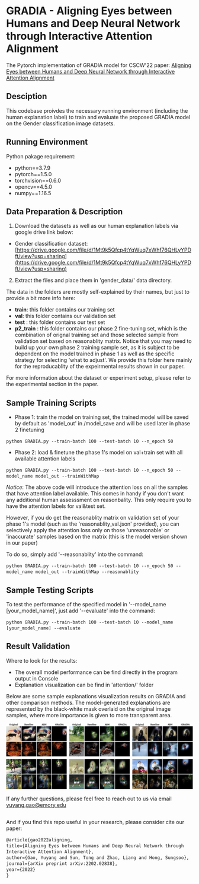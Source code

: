 # GRADIA - Aligning Eyes between Humans and Deep Neural Network through Interactive Attention Alignment

The Pytorch implementation of GRADIA model for CSCW'22 paper: [Aligning Eyes between Humans and Deep Neural Network through Interactive Attention Alignment](https://arxiv.org/pdf/2202.02838.pdf)

## Desciption
This codebase proivdes the necessary running environment (including the human explanation label) to train and evaluate the proposed GRADIA model on the Gender classification image datasets. 

## Running Environment

Python pakage requirement:
- python==3.7.9
- pytorch==1.5.0
- torchvision==0.6.0
- opencv==4.5.0
- numpy==1.16.5

## Data Preparation & Description

1. Download the datasets as well as our human explanation labels via google drive link below:

* Gender classification dataset: [https://drive.google.com/file/d/1Mt9k5Qfcp4tYqWuq7xWhf76QHLyYPDft/view?usp=sharing](https://drive.google.com/file/d/1Mt9k5Qfcp4tYqWuq7xWhf76QHLyYPDft/view?usp=sharing)

2. Extract the files and place them in 'gender_data/' data directory.

The data in the folders are mostly self-explained by their names, but just to provide a bit more info here:
*  **train**: this folder contains our training set
*  **val**: this folder contains our validation set
*  **test** : this folder contains our test set
*  **p2_train** : this folder contains our phase 2 fine-tuning set, which is the combination of orignal training set and those selected sample from validation set based on reasonablity matrix. Notice that you may need to build up your own phase 2 training sample set, as it is subject to be dependent on the model trained in phase 1 as well as the specific strategy for selecting 'what to adjust'. We provide this folder here mainly for the reproducablity of the expeirmental results shown in our paper.

For more information about the dataset or experiment setup, please refer to the experimental section in the paper.

## Sample Training Scripts 

* Phase 1: train the model on training set, the trained model will be saved by default as 'model_out' in /model_save and will be used later in phase 2 finetuning

```
python GRADIA.py --train-batch 100 --test-batch 10 --n_epoch 50
```

* Phase 2: load & finetune the phase 1's model on val+train set with all available attention labels

```
python GRADIA.py --train-batch 100 --test-batch 10 --n_epoch 50 --model_name model_out --trainWithMap
```

*Notice*: The above code will introduce the attention loss on all the samples that have attention label available. This comes in handy if you don't want any additional human assesssment on reasonbality. This only require you to have the attention labels for val&test set.

However, if you do get the reasonablity matrix on validation set of your phase 1's model (such as the 'reasonablity_val.json' provided), you can selectively apply the attention loss only on those 'unreasonable' or 'inaccurate' samples based on the matrix (this is the model version shown in our paper)

To do so, simply add '--reasonablity' into the command:

```
python GRADIA.py --train-batch 100 --test-batch 10 --n_epoch 50 --model_name model_out --trainWithMap --reasonablity
```

## Sample Testing Scripts 
To test the performance of the specified model in '--model_name [your_model_name]', just add '--evaluate' into the command:

```
python GRADIA.py --train-batch 100 --test-batch 10 --model_name [your_model_name] --evaluate
```


## Result Validation

Where to look for the results:
* The overall model performance can be find directly in the program output in Console
* Explanation visualization can be find in 'attention/' folder

Below are some sample explanations visualization results on GRADIA and other comparison methods. The model-generated explanations are represented by the black-white mask overlaid on the original image samples, where more importance is given to more transparent area.

<img src="https://github.com/YuyangGao/GRADIA/blob/main/example_figs/S2_results2.png" alt="drawing" width="1500"/>

If any further questions, please feel free to reach out to us via email yuyang.gao@emory.edu

##

And if you find this repo useful in your research, please consider cite our paper:

    @article{gao2022aligning,
    title={Aligning Eyes between Humans and Deep Neural Network through Interactive Attention Alignment},
    author={Gao, Yuyang and Sun, Tong and Zhao, Liang and Hong, Sungsoo},
    journal={arXiv preprint arXiv:2202.02838},
    year={2022}
    }
